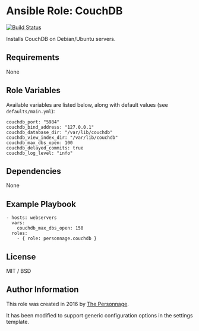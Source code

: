# Ansible Role: CouchDB

[![Build Status](https://travis-ci.org/singleplatform-eng/ansible-role-couchdb.svg?branch=master)](https://travis-ci.org/singleplatform-eng/ansible-role-couchdb)

Installs CouchDB on Debian/Ubuntu servers.

## Requirements

None

## Role Variables

Available variables are listed below, along with default values (see `defaults/main.yml`):

    couchdb_port: "5984"
    couchdb_bind_address: "127.0.0.1"
    couchdb_database_dir: "/var/lib/couchdb"
    couchdb_view_index_dir: "/var/lib/couchdb"
    couchdb_max_dbs_open: 100
    couchdb_delayed_commits: true
    couchdb_log_level: "info"

## Dependencies

None

## Example Playbook

    - hosts: webservers
      vars:
        couchdb_max_dbs_open: 150
      roles:
        - { role: personnage.couchdb }

## License

MIT / BSD

## Author Information

This role was created in 2016 by [The Personnage](https://github.com/personnage).

It has been modified to support generic configuration options in the settings template.
